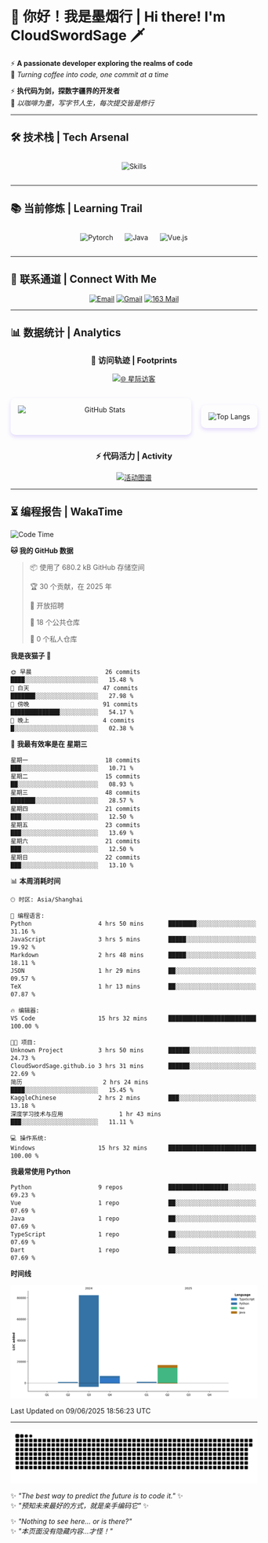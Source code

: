 # 🌊 你好！我是墨烟行 | Hi there! I'm CloudSwordSage 🗡️

⚡ **A passionate developer exploring the realms of code**  
🌌 *Turning coffee into code, one commit at a time*

⚡ **执代码为剑，探数字疆界的开发者**  
🌌 *以咖啡为墨，写字节人生，每次提交皆是修行*

---

## 🛠️ 技术栈 | Tech Arsenal

<div align="center" style="margin: 20px 0;">
  <img src="https://skillicons.dev/icons?i=python,linux,git,github,html,css,js,ts" alt="Skills" style="height: 50px; margin: 10px;"/>
</div>

---

## 📚 当前修炼 | Learning Trail

<div align="center" style="margin: 20px 0;">
  <img src="https://img.shields.io/badge/PyTorch-EE4C2C?style=flat-square&logo=pytorch&logoColor=white" alt="Pytorch" style="height: 30px; margin: 10px;"/>
  <img src="https://img.shields.io/badge/Java-007396?style=flat-square&logo=openjdk&logoColor=white" alt="Java" style="height: 30px; margin: 10px;"/>
  <img src="https://img.shields.io/badge/Vue.js-4FC08D?style=flat-square&logo=vue.js&logoColor=white" alt="Vue.js" style="height: 30px; margin: 10px;"/>
</div>

---

## 📮 联系通道 | Connect With Me

<div align="center">
  
[![Email](https://img.shields.io/badge/QQ%20Mail-1984769759@qq.com-168DEA?style=flat-square&logo=tencentqq)](mailto:1984769759@qq.com)
[![Gmail](https://img.shields.io/badge/Gmail-zlf100518@gmail.com-EA4335?style=flat-square&logo=gmail)](mailto:zlf100518@gmail.com)
[![163 Mail](https://img.shields.io/badge/163-zlf100518@163.com-DC143C?style=flat-square)](mailto:zlf100518@163.com)

</div>

---

## 📊 数据统计 | Analytics

<div align="center">

### 🌌 访问轨迹 | Footprints

[![🌐 星际访客](https://count.getloli.com/get/@CloudSwordSage?theme=rule34)](https://github.com/CloudSwordSage)

<div style="display: flex; gap: 20px; margin: 30px 0">
  <img src="https://github-readme-stats.vercel.app/api?username=CloudSwordSage&show_icons=true&theme=midnight-purple&hide_border=true&include_all_commits=true&rank_icon=github&hide=issues&line_height=24" 
       alt="GitHub Stats" 
       style="flex: 1; box-shadow: 0 4px 8px rgba(122,63,247,0.2); border-radius: 10px; padding: 15px;"/>
  
  <img src="https://github-readme-stats.vercel.app/api/top-langs/?username=CloudSwordSage&layout=compact&theme=midnight-purple&hide_border=true&langs_count=6&card_width=300&exclude_repo=AI-Assistant"
       alt="Top Langs"
       style="flex: 1; box-shadow: 0 4px 8px rgba(122,63,247,0.2); border-radius: 10px; padding: 15px;"/>
</div>

### ⚡ 代码活力 | Activity

[![活动图谱](https://github-readme-activity-graph.vercel.app/graph?username=CloudSwordSage&theme=react-dark&hide_border=true&area=true&custom_title=代码能量流%20|%20Contribution%20Flow&radius=12&height=300)](https://github.com/CloudSwordSage)

</div>

---

## ⏳ 编程报告 | WakaTime

<!--START_SECTION:waka-->
![Code Time](http://img.shields.io/badge/Code%20Time-900%20hrs%209%20mins-blue)

**🐱 我的 GitHub 数据** 

> 📦  使用了 680.2 kB GitHub 存储空间 
 > 
> 🏆 30 个贡献，在 2025 年
 > 
> 💼 开放招聘
 > 
> 📜 18 个公共仓库 
 > 
> 🔑 0 个私人仓库 
 > 
**我是夜猫子 🦉** 

```text
🌞 早晨                     26 commits          ████░░░░░░░░░░░░░░░░░░░░░   15.48 % 
🌆 白天                     47 commits          ███████░░░░░░░░░░░░░░░░░░   27.98 % 
🌃 傍晚                     91 commits          ██████████████░░░░░░░░░░░   54.17 % 
🌙 晚上                     4 commits           █░░░░░░░░░░░░░░░░░░░░░░░░   02.38 % 
```
📅 **我最有效率是在 星期三** 

```text
星期一                      18 commits          ███░░░░░░░░░░░░░░░░░░░░░░   10.71 % 
星期二                      15 commits          ██░░░░░░░░░░░░░░░░░░░░░░░   08.93 % 
星期三                      48 commits          ███████░░░░░░░░░░░░░░░░░░   28.57 % 
星期四                      21 commits          ███░░░░░░░░░░░░░░░░░░░░░░   12.50 % 
星期五                      23 commits          ███░░░░░░░░░░░░░░░░░░░░░░   13.69 % 
星期六                      21 commits          ███░░░░░░░░░░░░░░░░░░░░░░   12.50 % 
星期日                      22 commits          ███░░░░░░░░░░░░░░░░░░░░░░   13.10 % 
```


📊 **本周消耗时间** 

```text
🕑︎ 时区: Asia/Shanghai

💬 编程语言: 
Python                   4 hrs 50 mins       ████████░░░░░░░░░░░░░░░░░   31.16 % 
JavaScript               3 hrs 5 mins        █████░░░░░░░░░░░░░░░░░░░░   19.92 % 
Markdown                 2 hrs 48 mins       █████░░░░░░░░░░░░░░░░░░░░   18.11 % 
JSON                     1 hr 29 mins        ██░░░░░░░░░░░░░░░░░░░░░░░   09.57 % 
TeX                      1 hr 13 mins        ██░░░░░░░░░░░░░░░░░░░░░░░   07.87 % 

🔥 编辑器: 
VS Code                  15 hrs 32 mins      █████████████████████████   100.00 % 

🐱‍💻 项目: 
Unknown Project          3 hrs 50 mins       ██████░░░░░░░░░░░░░░░░░░░   24.73 % 
CloudSwordSage.github.io 3 hrs 31 mins       ██████░░░░░░░░░░░░░░░░░░░   22.69 % 
简历                       2 hrs 24 mins       ████░░░░░░░░░░░░░░░░░░░░░   15.45 % 
KaggleChinese            2 hrs 2 mins        ███░░░░░░░░░░░░░░░░░░░░░░   13.18 % 
深度学习技术与应用                1 hr 43 mins        ███░░░░░░░░░░░░░░░░░░░░░░   11.11 % 

💻 操作系统: 
Windows                  15 hrs 32 mins      █████████████████████████   100.00 % 
```

**我最常使用 Python** 

```text
Python                   9 repos             █████████████████░░░░░░░░   69.23 % 
Vue                      1 repo              ██░░░░░░░░░░░░░░░░░░░░░░░   07.69 % 
Java                     1 repo              ██░░░░░░░░░░░░░░░░░░░░░░░   07.69 % 
TypeScript               1 repo              ██░░░░░░░░░░░░░░░░░░░░░░░   07.69 % 
Dart                     1 repo              ██░░░░░░░░░░░░░░░░░░░░░░░   07.69 % 
```



**时间线**

![Lines of Code chart](https://raw.githubusercontent.com/CloudSwordSage/CloudSwordSage/main/assets/bar_graph.png)


 Last Updated on 09/06/2025 18:56:23 UTC
<!--END_SECTION:waka-->

---

<div align="center">
  <img src="./assets/github-snake-dark.svg" alt="Contribution Snake" />
</div>

✨ *"The best way to predict the future is to code it."* ✨  
✨ *"预知未来最好的方式，就是亲手编码它"* ✨

✨ *"Nothing to see here... or is there?"*  
✨ *"本页面没有隐藏内容...才怪！"*  
